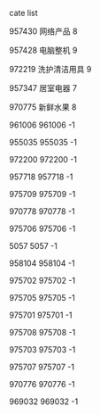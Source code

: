 cate list

957430 网络产品 8

957428 电脑整机 9

972219 洗护清洁用具 9

957347 居室电器 7

970775 新鲜水果 8

961006 961006 -1

955035 955035 -1

972200 972200 -1

957718 957718 -1

975709 975709 -1

970778 970778 -1

975706 975706 -1

5057 5057 -1

958104 958104 -1

975702 975702 -1

975705 975705 -1

975701 975701 -1

975708 975708 -1

975703 975703 -1

975707 975707 -1

970776 970776 -1

969032 969032 -1

